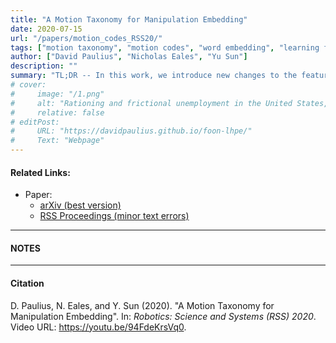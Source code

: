 ```yaml
---
title: "A Motion Taxonomy for Manipulation Embedding" 
date: 2020-07-15
url: "/papers/motion_codes_RSS20/"
tags: ["motion taxonomy", "motion codes", "word embedding", "learning from demonstration", "action recognition"]
author: ["David Paulius", "Nicholas Eales", "Yu Sun"]
description: "" 
summary: "TL;DR -- In this work, we introduce new changes to the features of the motion taxonomy and show how action verbs encoded as motion codes better capture differences between them than conventional word embedding (as word2vec)." 
# cover:
#     image: "/1.png"
#     alt: "Rationing and frictional unemployment in the United States, 1964–2009"
#     relative: false
# editPost:
#     URL: "https://davidpaulius.github.io/foon-lhpe/"
#     Text: "Webpage"
---
```


#### Related Links:

+ Paper: 
  + [arXiv (best version)](https://arxiv.org/abs/2007.06695)
  + [RSS Proceedings (minor text errors)](https://roboticsproceedings.org/rss16/p045.pdf)

---

#### NOTES


---

#### Citation

D. Paulius, N. Eales, and Y. Sun (2020). "A Motion Taxonomy for Manipulation Embedding". In: *Robotics: Science and Systems (RSS) 2020*. Video URL: https://youtu.be/94FdeKrsVq0.
